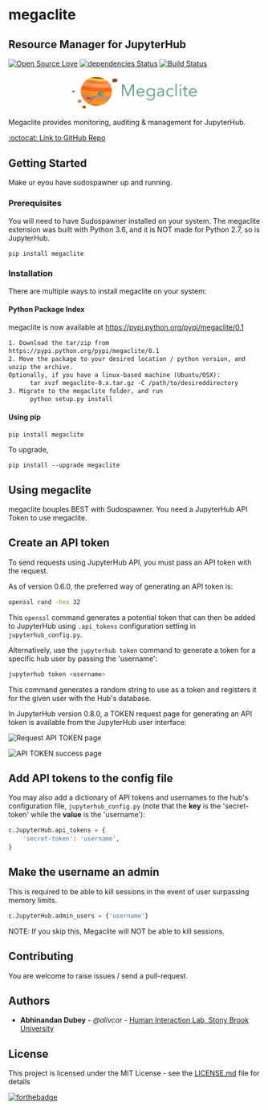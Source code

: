 # megaclite
## Resource Manager for JupyterHub

[![Open Source Love](https://badges.frapsoft.com/os/v1/open-source.png?v=103)](https://github.com/alivcor/segraph)
[![dependencies Status](https://david-dm.org/boennemann/badges/status.svg)](https://github.com/alivcor/segraph)
[![Build Status](https://travis-ci.org/alivcor/megaclite.svg?branch=master)](https://travis-ci.org/alivcor/megaclite)

<p align="center">
<img src="megaclite/static/megaclite.png" style="max-width:50%;"/>
</p>


Megaclite provides monitoring, auditing & management for JupyterHub.

<a href="https://github.com/alivcor/megaclite">:octocat: Link to GitHub Repo</a>

## Getting Started

Make ur eyou have sudospawner up and running.

### Prerequisites

You will need to have Sudospawner installed on your system. The megaclite extension was built with Python 3.6, and it is NOT made for Python 2.7, so is JupyterHub.

```
pip install megaclite
```

### Installation

There are multiple ways to install megaclite on your system:

#### Python Package Index

megaclite is now available at https://pypi.python.org/pypi/megaclite/0.1



```
1. Download the tar/zip from https://pypi.python.org/pypi/megaclite/0.1
2. Move the package to your desired location / python version, and unzip the archive.
Optionally, if you have a linux-based machine (Ubuntu/OSX):
      tar xvzf megaclite-0.x.tar.gz -C /path/to/desireddirectory
3. Migrate to the megaclite folder, and run
      python setup.py install
```

#### Using pip

```
pip install megaclite
```

To upgrade,

```
pip install --upgrade megaclite
```


## Using megaclite

megaclite bouples BEST with Sudospawner. You need a JupyterHub API Token to use megaclite.

## Create an API token

To send requests using JupyterHub API, you must pass an API token with
the request.

As of version 0.6.0, the preferred way of
generating an API token is:

```bash
openssl rand -hex 32
```

This `openssl` command generates a potential token that can then be
added to JupyterHub using `.api_tokens` configuration setting in
`jupyterhub_config.py`.

Alternatively, use the `jupyterhub token` command to generate a token
for a specific hub user by passing the 'username':

```bash
jupyterhub token <username>
```

This command generates a random string to use as a token and registers
it for the given user with the Hub's database.

In JupyterHub version 0.8.0, a TOKEN request page for
generating an API token is available from the JupyterHub user interface:

![Request API TOKEN page](https://github.com/jupyterhub/jupyterhub/raw/master/docs/source/images/token-request.png)

![API TOKEN success page](https://github.com/jupyterhub/jupyterhub/raw/master/docs/source/images/token-request-success.png)

## Add API tokens to the config file

You may also add a dictionary of API tokens and usernames to the hub's
configuration file, `jupyterhub_config.py` (note that
the **key** is the 'secret-token' while the **value** is the 'username'):

```python
c.JupyterHub.api_tokens = {
    'secret-token': 'username',
}
```


## Make the username an admin

This is required to be able to kill sessions in the event of user surpassing memory limits.


```python
c.JupyterHub.admin_users = {'username'}
```

NOTE: If you skip this, Megaclite will NOT be able to kill sessions.


## Contributing

You are welcome to raise issues / send a pull-request.


## Authors

* **Abhinandan Dubey** - *@alivcor* - [Human Interaction Lab, Stony Brook University](https://www.cs.stonybrook.edu/~adubey)


## License

This project is licensed under the MIT License - see the [LICENSE.md](LICENSE.md) file for details

[![forthebadge](http://forthebadge.com/images/badges/makes-people-smile.svg)](https://github.com/alivcor/segraph/#)
